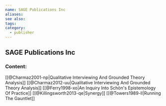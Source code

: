 ```yaml
---
name: SAGE Publications Inc
aliases:
see also:
tags:
category:
  - publisher
---
```


## SAGE Publications Inc

### Content:
[[@Charmaz2001-np|Qualitative Interviewing And Grounded Theory Analysis]]
[[@Charmaz2012-uu|Qualitative Interviewing And Grounded Theory Analysis]]
[[@Ferry1998-xo|An Inquiry Into Schön's Epistemology Of Practice]]
[[@Killingsworth2013-qe|Synergy]]
[[@Towers1989-ll|Running The Gauntlet]]